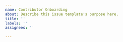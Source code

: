 ```yaml
---
name: Contributor Onboarding
about: Describe this issue template's purpose here.
title: ''
labels: ''
assignees: ''

---
```



